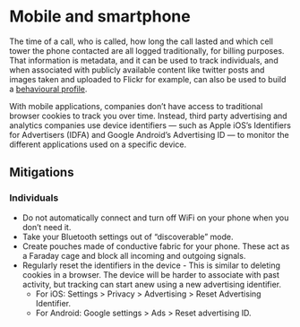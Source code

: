 # Mobile and smartphone

The time of a call, who is called, how long the call lasted and which cell tower the phone contacted are all logged traditionally, for billing purposes. That information is metadata, and it can be used to track individuals, and when associated with publicly available content like twitter posts and images taken and uploaded to Flickr for example, can also be used to build a [behavioural profile](../../DA-threat-model/assistive-technologies/Behavioural-analysis.md).

With mobile applications, companies don’t have access to traditional browser cookies to track you over time. Instead, third party advertising and analytics companies use device identifiers — such as Apple iOS’s Identifiers for Advertisers (IDFA) and Google Android’s Advertising ID — to monitor the different applications used on a specific device.
 
## Mitigations

### Individuals

* Do not automatically connect and turn off WiFi on your phone when you don’t need it.
* Take your Bluetooth settings out of “discoverable” mode.
* Create pouches made of conductive fabric for your phone. These act as a Faraday cage and block all incoming and outgoing signals.
* Regularly reset the identifiers in the device - This is similar to deleting cookies in a browser. The device will be harder to associate with past activity, but tracking can start anew using a new advertising identifier.
    * For iOS: Settings > Privacy > Advertising > Reset Advertising Identifier.
    * For Android: Google settings > Ads > Reset advertising ID.

